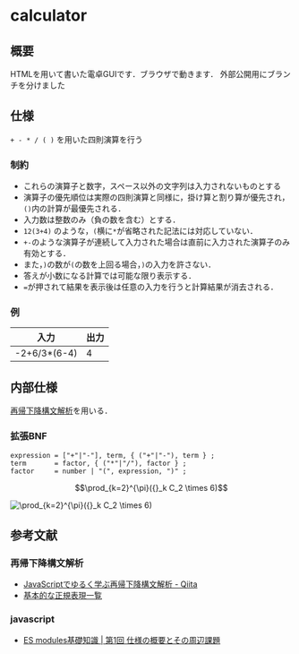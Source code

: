 # calculator

## 概要
HTMLを用いて書いた電卓GUIです．ブラウザで動きます．
外部公開用にブランチを分けました

## 仕様
`+ - * / ( )` を用いた四則演算を行う

### 制約
- これらの演算子と数字，スペース以外の文字列は入力されないものとする
- 演算子の優先順位は実際の四則演算と同様に，掛け算と割り算が優先され，`()`内の計算が最優先される．
- 入力数は整数のみ（負の数を含む）とする．
- `12(3+4)` のような，`(`横に`*`が省略された記法には対応していない．
- `+-`のような演算子が連続して入力された場合は直前に入力された演算子のみ有効とする．
- また，`)`の数が`(`の数を上回る場合，`)`の入力を許さない．
- 答えが小数になる計算では可能な限り表示する．
- `=`が押されて結果を表示後は任意の入力を行うと計算結果が消去される．

### 例
| 入力        | 出力 |
| ----------- | ---- |
| -2+6/3*(6-4) | 4    |

## 内部仕様
[再帰下降構文解析](https://ja.wikipedia.org/wiki/%E5%86%8D%E5%B8%B0%E4%B8%8B%E9%99%8D%E6%A7%8B%E6%96%87%E8%A7%A3%E6%9E%90)を用いる．

### 拡張BNF
```
expression = ["+"|"-"], term, { ("+"|"-"), term } ;
term       = factor, { ("*"|"/"), factor } ;
factor     = number | "(", expression, ")" ;
```
```math
\prod_{k=2}^{\pi}({}_k C_2 \times 6)
```
![\prod_{k=2}^{\pi}({}_k C_2 \times 6)
](https://render.githubusercontent.com/render/math?math=%5Cdisplaystyle+%5Cprod_%7Bk%3D2%7D%5E%7B%5Cpi%7D%28%7B%7D_k+C_2+%5Ctimes+6%29%0A)

## 参考文献
### 再帰下降構文解析
- [JavaScriptでゆるく学ぶ再帰下降構文解析 - Qiita](https://qiita.com/aql/items/84cead7c028f54e089e0#1--2--3--7)
- [基本的な正規表現一覧](https://murashun.jp/article/programming/regular-expression.html)

### javascript
- [ES modules基礎知識 | 第1回 仕様の概要とその周辺課題](https://www.codegrid.net/articles/2017-es-modules-1/)
